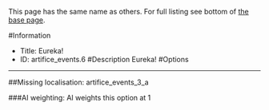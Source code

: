 This page has the same name as others. For full listing see bottom of [the base page](.md).

#Information
 - Title: Eureka!
 - ID: artifice_events.6
#Description
Eureka!
#Options

___
##Missing localisation: artifice_events_3_a

###AI weighting:
AI weights this option at 1

